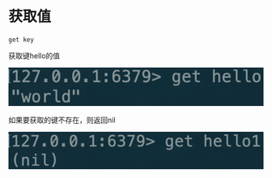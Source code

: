 # 获取值

```text
get key
```

获取键hello的值

![](../../.gitbook/assets/image%20%2837%29.png)

如果要获取的键不存在，则返回nil

![](../../.gitbook/assets/image%20%2839%29.png)

